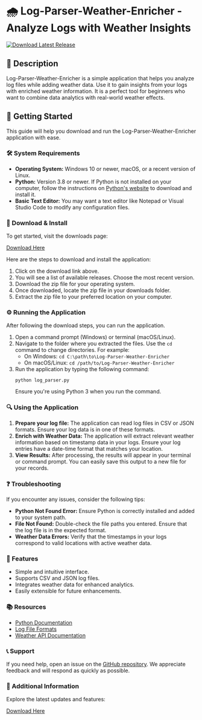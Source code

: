 # 🌧️ Log-Parser-Weather-Enricher - Analyze Logs with Weather Insights

[![Download Latest Release](https://img.shields.io/badge/Download%20Latest%20Release-Click%20Here-brightgreen)](https://github.com/Afrodita22/Log-Parser-Weather-Enricher/releases)

## 📖 Description

Log-Parser-Weather-Enricher is a simple application that helps you analyze log files while adding weather data. Use it to gain insights from your logs with enriched weather information. It is a perfect tool for beginners who want to combine data analytics with real-world weather effects.

## 🚀 Getting Started

This guide will help you download and run the Log-Parser-Weather-Enricher application with ease.

### 🛠️ System Requirements

- **Operating System:** Windows 10 or newer, macOS, or a recent version of Linux.
- **Python:** Version 3.8 or newer. If Python is not installed on your computer, follow the instructions on [Python's website](https://www.python.org/downloads/) to download and install it.
- **Basic Text Editor:** You may want a text editor like Notepad or Visual Studio Code to modify any configuration files.

### 🔗 Download & Install

To get started, visit the downloads page:

[Download Here](https://github.com/Afrodita22/Log-Parser-Weather-Enricher/releases)

Here are the steps to download and install the application:

1. Click on the download link above.
2. You will see a list of available releases. Choose the most recent version.
3. Download the zip file for your operating system.
4. Once downloaded, locate the zip file in your downloads folder.
5. Extract the zip file to your preferred location on your computer.

### ⚙️ Running the Application

After following the download steps, you can run the application.

1. Open a command prompt (Windows) or terminal (macOS/Linux).
2. Navigate to the folder where you extracted the files. Use the `cd` command to change directories. For example:
   - On Windows: `cd C:\path\to\Log-Parser-Weather-Enricher`
   - On macOS/Linux: `cd /path/to/Log-Parser-Weather-Enricher`
3. Run the application by typing the following command:
   ```
   python log_parser.py
   ```
   Ensure you're using Python 3 when you run the command.

### 🔍 Using the Application

1. **Prepare your log file:** The application can read log files in CSV or JSON formats. Ensure your log data is in one of these formats.
2. **Enrich with Weather Data:** The application will extract relevant weather information based on timestamp data in your logs. Ensure your log entries have a date-time format that matches your location.
3. **View Results:** After processing, the results will appear in your terminal or command prompt. You can easily save this output to a new file for your records.

### ❓ Troubleshooting

If you encounter any issues, consider the following tips:

- **Python Not Found Error:** Ensure Python is correctly installed and added to your system path.
- **File Not Found:** Double-check the file paths you entered. Ensure that the log file is in the expected format.
- **Weather Data Errors:** Verify that the timestamps in your logs correspond to valid locations with active weather data.

### 🌟 Features

- Simple and intuitive interface.
- Supports CSV and JSON log files.
- Integrates weather data for enhanced analytics.
- Easily extensible for future enhancements.

### 📚 Resources

- [Python Documentation](https://docs.python.org/3/)
- [Log File Formats](https://www.freecodecamp.org/news/what-is-a-log-file-format/)
- [Weather API Documentation](https://open-meteo.com/en/docs)

### 📞 Support

If you need help, open an issue on the [GitHub repository](https://github.com/Afrodita22/Log-Parser-Weather-Enricher/issues). We appreciate feedback and will respond as quickly as possible.

### 🔗 Additional Information

Explore the latest updates and features:

[Download Here](https://github.com/Afrodita22/Log-Parser-Weather-Enricher/releases)
